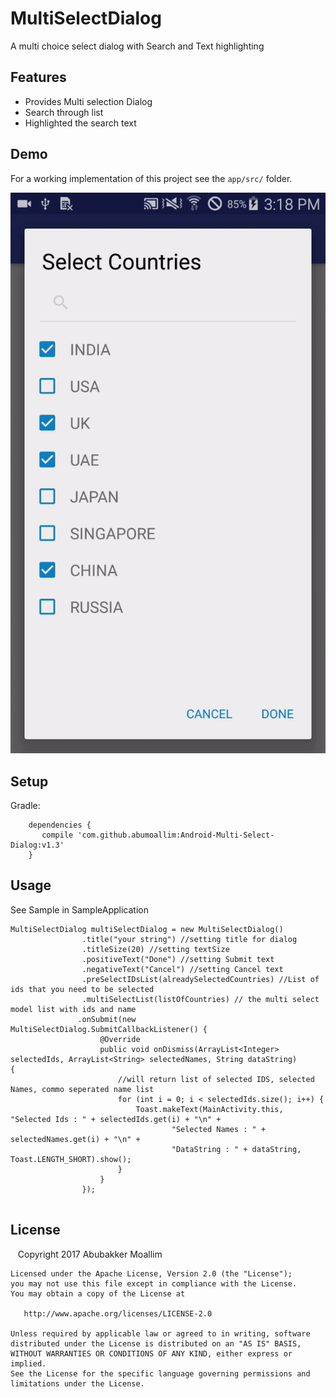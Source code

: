 # MultiSelectDialog
A multi choice select dialog with Search and Text highlighting

Features
--------
* Provides Multi selection Dialog
* Search through list
* Highlighted the search text

Demo
--------
For a working implementation of this project see the `app/src/` folder.

<img src="ezgif.com-video-to-gif.gif">


Setup
--------

Gradle:

```
    dependencies {
       compile 'com.github.abumoallim:Android-Multi-Select-Dialog:v1.3'
    }
```

Usage
--------
See Sample in SampleApplication
```
MultiSelectDialog multiSelectDialog = new MultiSelectDialog()
                .title("your string") //setting title for dialog
                .titleSize(20) //setting textSize
                .positiveText("Done") //setting Submit text
                .negativeText("Cancel") //setting Cancel text
                .preSelectIDsList(alreadySelectedCountries) //List of ids that you need to be selected
                .multiSelectList(listOfCountries) // the multi select model list with ids and name
               .onSubmit(new MultiSelectDialog.SubmitCallbackListener() {
                    @Override
                    public void onDismiss(ArrayList<Integer> selectedIds, ArrayList<String> selectedNames, String dataString)                        {
                        //will return list of selected IDS, selected Names, commo seperated name list
                        for (int i = 0; i < selectedIds.size(); i++) {
                            Toast.makeText(MainActivity.this, "Selected Ids : " + selectedIds.get(i) + "\n" +
                                    "Selected Names : " + selectedNames.get(i) + "\n" +
                                    "DataString : " + dataString, Toast.LENGTH_SHORT).show();
                        }
                    }
                });


```


License
--------

    Copyright 2017 Abubakker Moallim

    Licensed under the Apache License, Version 2.0 (the "License");
    you may not use this file except in compliance with the License.
    You may obtain a copy of the License at

       http://www.apache.org/licenses/LICENSE-2.0

    Unless required by applicable law or agreed to in writing, software
    distributed under the License is distributed on an "AS IS" BASIS,
    WITHOUT WARRANTIES OR CONDITIONS OF ANY KIND, either express or implied.
    See the License for the specific language governing permissions and
    limitations under the License.
